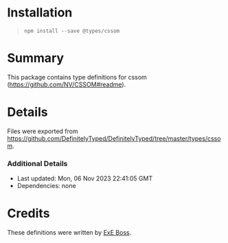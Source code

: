# Installation
> `npm install --save @types/cssom`

# Summary
This package contains type definitions for cssom (https://github.com/NV/CSSOM#readme).

# Details
Files were exported from https://github.com/DefinitelyTyped/DefinitelyTyped/tree/master/types/cssom.

### Additional Details
 * Last updated: Mon, 06 Nov 2023 22:41:05 GMT
 * Dependencies: none

# Credits
These definitions were written by [ExE Boss](https://github.com/ExE-Boss).
